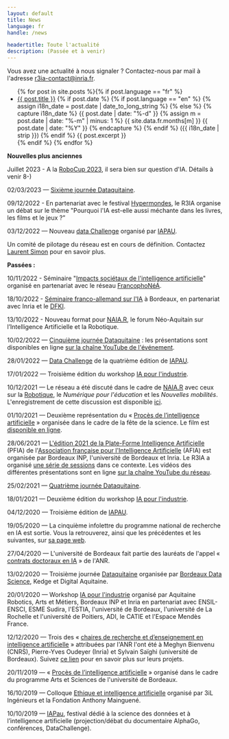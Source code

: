 ```yaml
---
layout: default
title: News 
language: fr 
handle: /news

headertitle: Toute l'actualité 
description: (Passée et à venir)
---
```


<p>Vous avez une actualité à nous signaler ? Contactez-nous par mail à l'adresse <a href="mailto:r3ia-contact@inria.fr">r3ia-contact@inria.fr</a>.</p>


<ul>
  {% for post in site.posts %}{% if post.language == "fr" %}
    <li>
      <a href="{{site.url}}{{ site.baseurl }}{{ post.url }}">{{ post.title }}</a>
      {% if post.date %}
          {% if post.language == "en" %}
            {% assign i18n_date = post.date | date_to_long_string %}
          {% else %}
            {% capture i18n_date %}
            {{ post.date | date: "%-d" }}
            {% assign m = post.date | date: "%-m" | minus: 1 %}
            {{ site.data.fr.months[m] }}
            {{ post.date | date: "%Y" }}
            {% endcapture %}
          {% endif %}
          ({{ i18n_date | strip }})
      {% endif %} 
      {{ post.excerpt }}
    </li>
  {% endif %}
  {% endfor %}
</ul>


<p><strong>Nouvelles plus anciennes</strong></p>

<p>Juillet 2023 - A la <a href="https://2023.robocup.org/">RoboCup 2023</a>, il sera bien sur question d'IA. Détails à venir 8-)</p>
<p>02/03/2023 — <a href="https://www.dataquitaine.com/">Sixième journée Dataquitaine</a>.</p>

<p>09/12/2022 - En partenariat avec le festival <a href="https://hypermondes.fr">Hypermondes</a>, le R3IA organise un débat sur le thème "Pourquoi l'IA est-elle aussi méchante dans les livres, les films et le jeux ?”</p>
<p>03/12/2022 — Nouveau <a href="https://iapau.org/events/data_challenge_decembre_2022/">data Challenge</a> organisé par <a href="http://www.iapau.fr/">IAPAU</a>.</p>
<p>Un comité de pilotage du réseau est en cours de définition. Contactez <a href="https://www.labri.fr/perso/lsimon/">Laurent Simon</a> pour en savoir plus.</p>
<p><strong>Passées :</strong></p>
<p>10/11/2022 - Séminaire "<a href="https://www.u-bordeaux-montaigne.fr/fr/actualites/recherche/impacts-societaux-de-l-intelligence-artificielle.html">Impacts sociétaux de l'intelligence artificielle</a>" organisé en partenariat avec le réseau <a href="https://francophonea.fr">FrancophoNéA</a>.</p>
<p>18/10/2022 - <a href="https://id-ai.eu">Séminaire franco-allemand sur l'IA</a> à Bordeaux, en partenariat avec Inria et le <a href="https://www.dfki.de/en/web/">DFKI</a>.</p>
<p>13/10/2022 - Nouveau format pour <a href="https://forum.naia.io/index">NAIA.R</a>, le forum Néo-Aquitain sur l’Intelligence Artificielle et la Robotique.</p>
<p>10/02/2022 — <a href="https://www.dataquitaine.com/2022/conference-ia-ai-datascience-ro-bordeaux-2022">Cinquième journée Dataquitaine</a> : les présentations sont disponibles en ligne <a href="https://www.youtube.com/channel/UCFzZ8UQffM8Nmv1gxfC1neA">sur la chaîne YouTube de l'événement</a>.</p>
<p>28/01/2022 — <a href="https://iapau.org/festival-iapau/">Data Challenge</a> de la quatrième édition de <a href="http://www.iapau.fr/">IAPAU</a>.</p>
<p>17/01/2022 — Troisième édition du workshop <a href="https://www.ai4industry.fr/">IA pour l'industrie</a>.</p>
<p>10/12/2021 — Le réseau a été discuté dans le cadre de <a href="https://forum.naia.io">NAIA.R</a> avec ceux sur la <a href="https://r4-robotique.fr">Robotique</a>, le <i>Numérique pour l'éducation</i> et les <i>Nouvelles mobilités</i>. L'enregistrement de cette discussion est disponible <a href="https://forum.naia.io/programme/live/619f9cb7bfa47600864e406c">ici</a>.</p>
<p>01/10/2021 — Deuxième représentation du « <a href="https://www.u-bordeaux.fr/Evenements/De-la-vie-de-campus/Fete-de-la-science-Le-proces-de-l-intelligence-artificielle">Procès de l’intelligence artificielle</a> » organisée dans le cadre de la fête de la science. Le film est <a href="https://youtu.be/7sv-fuQrOcI">disponible en ligne</a>.</p>
<p>28/06/2021 — <a href="https://pfia2021.fr">L'édition 2021 de la Plate-Forme Intelligence Artificielle</a> (PFIA) de l'<a href="https://afia.asso.fr">Association française pour l'Intelligence Artificielle</a> (AFIA) est organisée par Bordeaux INP, l'université de Bordeaux et Inria. Le R3IA a organisé <a href="/fr/actus/pfia/">une série de sessions</a> dans ce contexte. Les vidéos des différentes présentations sont en ligne <a href="https://youtube.com/playlist?list=PL02y4bzds-u7deAk5XF1OLV1nHELdkK0j">sur la chaîne YouTube du réseau</a>.</p>
<p>25/02/2021 — <a href="http://dataquitaine.com/2021/">Quatrième journée Dataquitaine</a>.</p>
<p>18/01/2021 — Deuxième édition du workshop <a href="https://www.ai4industry.fr/">IA pour l'industrie</a>.</p>
<p>04/12/2020 — Troisième édition de <a href="http://www.iapau.fr/">IAPAU</a>.</p>
<p>19/05/2020 — La cinquième infolettre du programme national de recherche en IA est sortie. Vous la retrouverez, ainsi que les précédentes et les suivantes, sur <a href="https://www.inria.fr/fr/la-mission-ia-un-programme-national-de-recherche-en-intelligence-artificielle">sa page web</a>.</p>
<p>27/04/2020 — L'université de Bordeaux fait partie des lauréats de l'appel « <a href="https://anr.fr/fr/actualites-de-lanr/details/news/appel-a-programmes-contrats-doctoraux-en-ia-22-etablissements-retenus-et-274-theses-co-finance/">contrats doctoraux en IA</a> » de l'ANR.</p>
<p>13/02/2020 — Troisième journée <a href="http://dataquitaine.com/conference-ia-ai-datascience-ro-bordeaux-2020">Dataquitaine</a> organisée par <a href="http://www.bordeauxdatascience.fr/">Bordeaux Data Science</a>, Kedge et Digital Aquitaine.</p>
<p>20/01/2020 — Workshop <a href="https://www.ai4industry.fr/">IA pour l'industrie</a> organisé par Aquitaine Robotics, Arts et Métiers, Bordeaux INP et Inria en partenariat avec ENSIL-ENSCI, ESME Sudira, l'ESTIA, l'université de Bordeaux, l'université de La Rochelle et l'université de Poitiers, ADI, le CATIE et l'Espace Mendès France.</p>
<p>12/12/2020 — Trois des « <a href="https://anr.fr/fr/actualites-de-lanr/details/news/publication-des-resultats-de-lappel-a-projets-chaires-de-recherche-et-denseignement-en-intellige/">chaires de recherche et d’enseignement en intelligence artificielle</a> » attribuées par l'ANR l'ont été à Meghyn Bienvenu (CNRS), Pierre-Yves Oudeyer (Inria) et Sylvain Saïghi (université de Bordeaux). Suivez <a href="https://www.u-bordeaux.fr/Actualites/De-la-recherche/Trois-chaires-en-Intelligence-artificielle-a-Bordeaux">ce lien</a> pour en savoir plus sur leurs projets.</p>
<p>20/11/2019 — « <a href="http://tousensciences.fr/procesia/">Procès de l’intelligence artificielle</a> » organisé dans le cadre du programme Arts et Sciences de l'université de Bordeaux.</p>
<p>16/10/2019 — Colloque <a href="https://www.3il-ingenieurs.fr/colloque-ethique-intelligence-artificielle/">Ethique et intelligence artificielle</a> organisé par 3iL Ingénieurs et la Fondation Anthony Mainguené.</p>
<p>10/10/2019 — <a href="https://www.facebook.com/IA-Pau-1494793403982576/?__tn__=%2Cd%2CP-R&eid=ARBceZS18aGeuc1dLyEqidOuLvG6Mzki-BD5aFhC3nhEakslnhlDgyBORskDIyOG7bjnO-4YIu7r5YSb">IAPau</a>, festival dédié à la science des données et à l’intelligence artificielle (projection/débat du documentaire AlphaGo, conférences, DataChallenge).</p>

